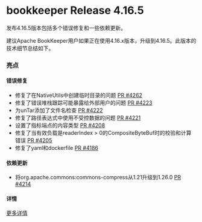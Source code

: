 # bookkeeper Release 4.16.5

发布4.16.5版本包括多个错误修复和一些依赖更新。

建议Apache BookKeeper用户如果正在使用4.16.x版本，升级到4.16.5。此版本的技术细节总结如下。

### 亮点

#### 错误修复

- 修复了在NativeUtils中创建临时目录的问题 [PR #4262](https://github.com/apache/bookkeeper/pull/4262)
- 修复了错误堆栈跟踪可能暴露给外部用户的问题 [PR #4223](https://github.com/apache/bookkeeper/pull/4223)
- 为unTar添加了文件名检查 [PR #4222](https://github.com/apache/bookkeeper/pull/4222)
- 修复了路径表达式中使用不受控数据的问题 [PR #4221](https://github.com/apache/bookkeeper/pull/4221)
- 设置了指标端点的内容类型 [PR #4208](https://github.com/apache/bookkeeper/pull/4208)
- 修复了当有效负载是readerIndex > 0的CompositeByteBuf时的校验和计算错误 [PR #4205](https://github.com/apache/bookkeeper/pull/4205)
- 修复了yaml和dockerfile [PR #4186](https://github.com/apache/bookkeeper/pull/4186)

#### 依赖更新

- 将org.apache.commons:commons-compress从1.21升级到1.26.0 [PR #4214](https://github.com/apache/bookkeeper/pull/4214)

#### 详情

[更多详情](https://github.com/apache/bookkeeper/pulls?q=is%3Apr+label%3Arelease%2F4.16.5+is%3Amerged+)
```